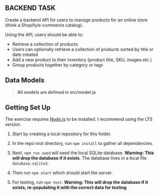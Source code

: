 
## BACKEND TASK
Create a backend API for users to manage products for an online store (think a Shopify/e-commerce catalog). 

Using the API, users should be able to: 
- Retrieve a collection of products
- Users can optionally retrieve a collection of products sorted by title or date created 
- Add a new product to their inventory (product title, SKU, images etc.)
- Group products together by category or tags 


## Data Models

> **All models are defined in src/model.js**


## Getting Set Up

The exercise requires [Node.js](https://nodejs.org/en/) to be installed. I recommend using the LTS version.

1. Start by creating a local repository for this folder.

1. In the repo root directory, run `npm install` to gather all dependencies.

1. Next, `npm run seed` will seed the local SQLite database. **Warning: This will drop the database if it exists**. The database lives in a local file `database.sqlite3`.

1. Then run `npm start` which should start the server.

1. For testing, run `npm test`. **Warning: This will drop the database if it exists, re-populating it with the correct data for testing**
